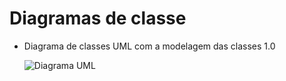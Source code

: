 # Diagramas de classe


* Diagrama de classes UML com a modelagem das classes 1.0


   ![Diagrama UML](!(https://github.com/DisciplinasProgramacao/lpm-projeto2024-1-advanced-group/blob/master/docs/diagramas/Diagramas%20UML.png?raw=true))

